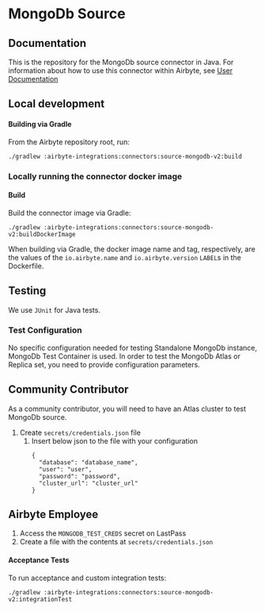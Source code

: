 # MongoDb Source

## Documentation
This is the repository for the MongoDb source connector in Java.
For information about how to use this connector within Airbyte, see [User Documentation](https://docs.airbyte.io/integrations/sources/mongodb-v2)

## Local development

#### Building via Gradle
From the Airbyte repository root, run:
```
./gradlew :airbyte-integrations:connectors:source-mongodb-v2:build
```

### Locally running the connector docker image

#### Build
Build the connector image via Gradle:
```
./gradlew :airbyte-integrations:connectors:source-mongodb-v2:buildDockerImage
```
When building via Gradle, the docker image name and tag, respectively, are the values of the `io.airbyte.name` and `io.airbyte.version` `LABEL`s in
the Dockerfile.

## Testing
We use `JUnit` for Java tests.

### Test Configuration

No specific configuration needed for testing Standalone MongoDb instance, MongoDb Test Container is used.
In order to test the MongoDb Atlas or Replica set, you need to provide configuration parameters.

## Community Contributor

As a community contributor, you will need to have an Atlas cluster to test MongoDb source.

1. Create `secrets/credentials.json` file
   1. Insert below json to the file with your configuration
       ```
      {
         "database": "database_name",
         "user": "user",
         "password": "password",
         "cluster_url": "cluster_url"
       }
      ```

## Airbyte Employee

1. Access the `MONGODB_TEST_CREDS` secret on LastPass
1. Create a file with the contents at `secrets/credentials.json`


#### Acceptance Tests
To run acceptance and custom integration tests:
```
./gradlew :airbyte-integrations:connectors:source-mongodb-v2:integrationTest
```
